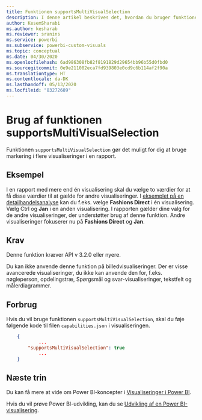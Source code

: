 ```yaml
---
title: Funktionen supportsMultiVisualSelection
description: I denne artikel beskrives det, hvordan du bruger funktionen supportsMultiVisualSelection i Power BI-visualiseringer, og de tilhørende krav.
author: KesemSharabi
ms.author: kesharab
ms.reviewer: sranins
ms.service: powerbi
ms.subservice: powerbi-custom-visuals
ms.topic: conceptual
ms.date: 04/30/2020
ms.openlocfilehash: 6ad986308fb82f8191829d29654bb96b55d0fbd0
ms.sourcegitcommit: 0e9e211082eca7fd939803e0cd9c6b114af2f90a
ms.translationtype: HT
ms.contentlocale: da-DK
ms.lasthandoff: 05/13/2020
ms.locfileid: "83272689"
---
```

# <a name="use-the-supportsmultivisualselection-feature"></a>Brug af funktionen supportsMultiVisualSelection

Funktionen `supportsMultiVisualSelection` gør det muligt for dig at bruge markering i flere visualiseringer i en rapport.

## <a name="example"></a>Eksempel

I en rapport med mere end én visualisering skal du vælge to værdier for at få disse værdier til at gælde for andre visualiseringer. I [eksemplet på en detailhandelsanalyse](../../create-reports/sample-retail-analysis.md) kan du f.eks. vælge **Fashions Direct** i én visualisering. Vælg Ctrl og **Jan** i en anden visualisering. I rapporten gælder dine valg for de andre visualiseringer, der understøtter brug af denne funktion. Andre visualiseringer fokuserer nu på **Fashions Direct** og **Jan**.

## <a name="requirements"></a>Krav

Denne funktion kræver API v 3.2.0 eller nyere.

Du kan ikke anvende denne funktion på billedvisualiseringer. Der er visse avancerede visualiseringer, du ikke kan anvende den for, f.eks. nøgleperson, opdelingstræ, Spørgsmål og svar-visualiseringer, tekstfelt og målerdiagrammer.

## <a name="usage"></a>Forbrug

Hvis du vil bruge funktionen `supportsMultiVisualSelection`, skal du føje følgende kode til filen `capabilities.json` i visualiseringen.

```json
    {   
            ...
        "supportsMultiVisualSelection": true
            ...
    }
```

## <a name="next-steps"></a>Næste trin

Du kan få mere at vide om Power BI-koncepter i [Visualiseringer i Power BI](power-bi-visuals-concept.md).

Hvis du vil prøve Power BI-udvikling, kan du se [Udvikling af en Power BI-visualisering](custom-visual-develop-tutorial.md).
